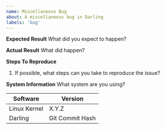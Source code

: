 ```yaml
---
name: Miscellaneous Bug
about: A miscellaneous bug in Darling
labels: 'bug'
---
```


**Expected Result**
What did you expect to happen?

**Actual Result**
What did happen?

**Steps To Reproduce**
1. If possible, what steps can you take to reproduce the issue?

**System Information**
What system are you using?

| Software | Version |
| --- | --- |
| Linux Kernel | X.Y.Z |
| Darling | Git Commit Hash |
